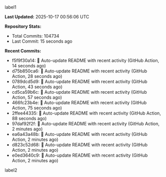 
label1 
<!-- ACTIVITY_START -->
**Last Updated:** 2025-10-17 00:56:06 UTC

**Repository Stats:**
- Total Commits: 104734
- Last Commit: 15 seconds ago

**Recent Commits:**
- f5f9f30a14: 🤖 Auto-update README with recent activity (GitHub Action, 14 seconds ago)
- d75b850ca6: 🤖 Auto-update README with recent activity (GitHub Action, 28 seconds ago)
- 0789dcd5d9: 🤖 Auto-update README with recent activity (GitHub Action, 43 seconds ago)
- cd5ca59b6c: 🤖 Auto-update README with recent activity (GitHub Action, 57 seconds ago)
- 466fc23b4e: 🤖 Auto-update README with recent activity (GitHub Action, 75 seconds ago)
- 2ffee44335: 🤖 Auto-update README with recent activity (GitHub Action, 88 seconds ago)
- 97daf92f2f: 🤖 Auto-update README with recent activity (GitHub Action, 2 minutes ago)
- ea6a43a48b: 🤖 Auto-update README with recent activity (GitHub Action, 2 minutes ago)
- d823c52d68: 🤖 Auto-update README with recent activity (GitHub Action, 2 minutes ago)
- e0ed3640c9: 🤖 Auto-update README with recent activity (GitHub Action, 2 minutes ago)
<!-- ACTIVITY_END -->

label2

